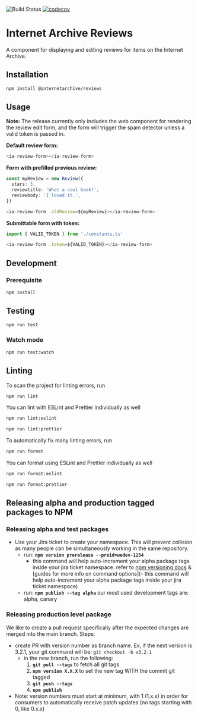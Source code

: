 ![Build Status](https://github.com/internetarchive/iaux-typescript-wc-template/actions/workflows/ci.yml/badge.svg) [![codecov](https://codecov.io/gh/internetarchive/iaux-reviews/graph/badge.svg?token=06FEWLWMXR)](https://codecov.io/gh/internetarchive/iaux-reviews)

# Internet Archive Reviews

A component for displaying and editing reviews for items on the Internet Archive.

## Installation
```bash
npm install @internetarchive/reviews
```

## Usage

**Note:** The release currently only includes the web component for rendering the review edit form, and the form will trigger the spam detector unless a valid token is passed in.

**Default review form:**
```ts
<ia-review-form></ia-review-form>
```

**Form with prefilled previous review:**
```ts
const myReview = new Review({
  stars: 3,
  reviewtitle: 'What a cool book!',
  reviewbody: 'I loved it.',
})

<ia-review-form .oldReview=${myReview}></ia-review-form>
```

**Submittable form with token:**
```ts
import { VALID_TOKEN } from './constants.ts'

<ia-review-form .token=${VALID_TOKEN}></ia-review-form>
```

## Development
### Prerequisite
```bash
npm install
```

## Testing
```bash
npm run test
```

### Watch mode
```bash
npm run test:watch
```

## Linting
To scan the project for linting errors, run
```bash
npm run lint
```

You can lint with ESLint and Prettier individually as well
```bash
npm run lint:eslint
```
```bash
npm run lint:prettier
```

To automatically fix many linting errors, run
```bash
npm run format
```

You can format using ESLint and Prettier individually as well
```bash
npm run format:eslint
```
```bash
npm run format:prettier
```

## Releasing alpha and production tagged packages to NPM
### Releasing alpha and test packages
- Use your Jira ticket to create your namespace.  This will prevent collision as many people can be simultaneously working in the same repository.
  - run: **`npm version prerelease --preid=wedev-1234`**
    - this command will help auto-increment your alpha package tags inside your jira ticket namespace. refer to [npm versioning docs](https://docs.npmjs.com/cli/v11/commands/npm-version) & [guides for more info on command options](- this command will help auto-increment your alpha package tags inside your jira ticket namespace)
  - run: **`npm publish --tag alpha`** our most used development tags are: alpha, canary
 
### Releasing production level package
We like to create a pull request specifically after the expected changes are merged into the main branch.
Steps:
- create PR with version number as branch name. Ex, if the next version is 3.2.1, your git command will be:  `git checkout -b v3.2.1`
  - in the new branch, run the following: 
    1. **`git pull --tags`** to fetch all git tags
    2. **`npm version X.X.X`** to set the new tag WITH the commit git tagged
    3. **`git push --tags`**
    4. **`npm publish`**
- Note: version numbers must start at minimum, with 1 (1.x.x) in order for consumers to automatically receive patch updates (no tags starting with 0, like 0.x.x)
